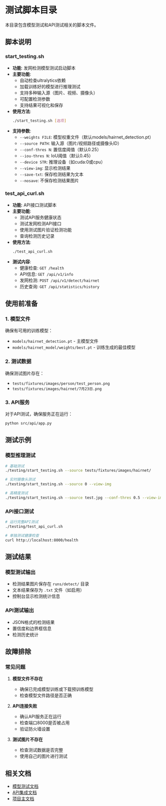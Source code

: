# 测试脚本目录

本目录包含模型测试和API测试相关的脚本文件。

## 脚本说明

### start_testing.sh
- **功能**: 发网检测模型测试启动脚本
- **主要功能**:
  - 自动检查ultralytics依赖
  - 加载训练好的模型进行推理测试
  - 支持多种输入源（图片、视频、摄像头）
  - 可配置检测参数
  - 支持结果可视化和保存
- **使用方法**:
  ```bash
  ./start_testing.sh [选项]
  ```
- **支持参数**:
  - `--weights FILE`: 模型权重文件（默认models/hairnet_detection.pt）
  - `--source PATH`: 输入源（图片/视频路径或摄像头ID）
  - `--conf-thres N`: 置信度阈值（默认0.25）
  - `--iou-thres N`: IoU阈值（默认0.45）
  - `--device STR`: 推理设备（如cuda:0或cpu）
  - `--view-img`: 显示检测结果
  - `--save-txt`: 保存检测结果为文本
  - `--nosave`: 不保存检测结果图片

### test_api_curl.sh
- **功能**: API接口测试脚本
- **主要功能**:
  - 测试API服务健康状态
  - 测试发网检测API接口
  - 使用测试图片验证检测功能
  - 查询检测历史记录
- **使用方法**:
  ```bash
  ./test_api_curl.sh
  ```
- **测试内容**:
  - 健康检查: `GET /health`
  - API信息: `GET /api/v1/info`
  - 发网检测: `POST /api/v1/detect/hairnet`
  - 历史查询: `GET /api/statistics/history`

## 使用前准备

### 1. 模型文件
确保有可用的训练模型：
- `models/hairnet_detection.pt` - 主模型文件
- `models/hairnet_model/weights/best.pt` - 训练生成的最佳模型

### 2. 测试数据
确保测试图片存在：
- `tests/fixtures/images/person/test_person.png`
- `tests/fixtures/images/hairnet/7月23日.png`

### 3. API服务
对于API测试，确保服务正在运行：
```bash
python src/api/app.py
```

## 测试示例

### 模型推理测试
```bash
# 基础测试
./testing/start_testing.sh --source tests/fixtures/images/hairnet/

# 实时摄像头测试
./testing/start_testing.sh --source 0 --view-img

# 高精度测试
./testing/start_testing.sh --source test.jpg --conf-thres 0.5 --view-img
```

### API接口测试
```bash
# 运行完整API测试
./testing/test_api_curl.sh

# 单独测试健康检查
curl http://localhost:8000/health
```

## 测试结果

### 模型测试输出
- 检测结果图片保存在 `runs/detect/` 目录
- 文本结果保存为 `.txt` 文件（如启用）
- 控制台显示检测统计信息

### API测试输出
- JSON格式的检测结果
- 置信度和边界框信息
- 检测历史统计

## 故障排除

### 常见问题
1. **模型文件不存在**
   - 确保已完成模型训练或下载预训练模型
   - 检查模型文件路径是否正确

2. **API连接失败**
   - 确认API服务正在运行
   - 检查端口8000是否被占用
   - 验证防火墙设置

3. **测试图片不存在**
   - 检查测试数据是否完整
   - 使用自己的图片进行测试

## 相关文档

- [模型测试文档](../docs/README_WEB_TESTING.md)
- [API集成文档](../docs/README_YOLO_INTEGRATION.md)
- [项目主文档](../README.md)
